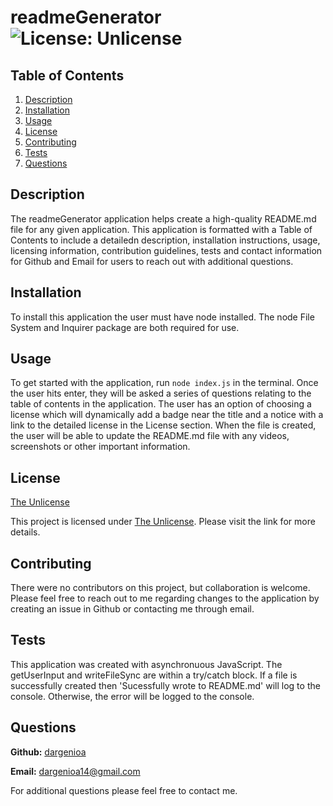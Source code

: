 # readmeGenerator ![License: Unlicense](https://img.shields.io/badge/license-Unlicense-blue.svg)

  ## Table of Contents
  1. [Description](#description)
  1. [Installation](#installation)
  1. [Usage](#usage)
  1. [License](#license)
  1. [Contributing](#contributing)
  1. [Tests](#tests)
  1. [Questions](#questions)

  ## Description

  The readmeGenerator application helps create a high-quality README.md file for any given application.  This application is formatted with a Table of Contents to include a detailedn description, installation instructions, usage, licensing information, contribution guidelines, tests and contact information for Github and Email for users to reach out with additional questions.

  ## Installation

  To install this application the user must have node installed.  The node File System and Inquirer package are both required for use.

  ## Usage

  To get started with the application, run ```node index.js``` in the terminal.  Once the user hits enter, they will be asked a series of questions relating to the table of contents in the application.  The user has an option of choosing a license which will dynamically add a badge near the title and a notice with a link to the detailed license in the License section.  When the file is created, the user will be able to update the README.md file with any videos, screenshots or other important information.

  ## License

  [The Unlicense](http://unlicense.org/)

  This project is licensed under [The Unlicense](http://unlicense.org/).  Please visit the link for more details.


  ## Contributing

  There were no contributors on this project, but collaboration is welcome.  Please feel free to reach out to me regarding changes to the application by creating an issue in Github or contacting me through email.

  ## Tests
  
  This application was created with asynchronuous JavaScript.  The getUserInput and writeFileSync are within a try/catch block.  If a file is successfully created then 'Sucessfully wrote to README.md' will log to the console.  Otherwise, the error will be logged to the console.

  ## Questions

  **Github:** [dargenioa](http://github.com/dargenioa)

  **Email:** [dargenioa14@gmail.com](dargenioa14@gmail.com)

  For additional questions please feel free to contact me.


